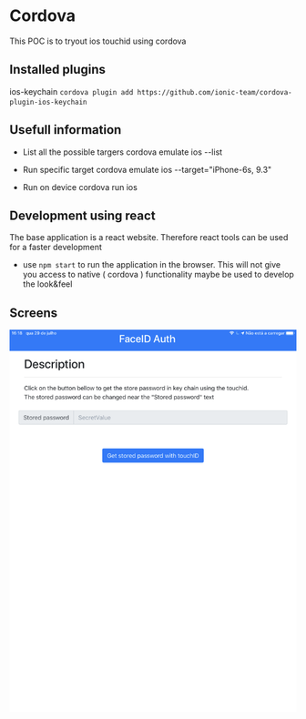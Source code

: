# Cordova 

This POC is to tryout ios touchid using cordova

## Installed plugins

ios-keychain `cordova plugin add https://github.com/ionic-team/cordova-plugin-ios-keychain`

## Usefull information

- List all the possible targers
cordova emulate ios --list

- Run specific target
cordova emulate ios --target="iPhone-6s, 9.3"

- Run on device
cordova run ios

## Development using react

The base application is a react website. Therefore react tools can be used for a faster development  
- use `npm start` to run the application in the browser. This will not give you access to native ( cordova ) functionality maybe be used to develop the look&feel 

## Screens 


![Screen 1](screens/IMG_0137.PNG?raw=true "screen1")